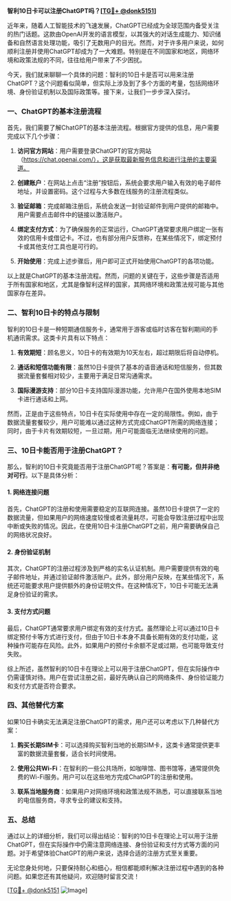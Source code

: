 **智利10日卡可以注册ChatGPT吗？[[TG💪+ @donk5151](https://t.me/s/donk5151)]**

近年来，随着人工智能技术的飞速发展，ChatGPT已经成为全球范围内备受关注的热门话题。这款由OpenAI开发的语言模型，以其强大的对话生成能力、知识储备和自然语言处理功能，吸引了无数用户的目光。然而，对于许多用户来说，如何顺利注册并使用ChatGPT却成为了一大难题。特别是在不同国家和地区，网络环境和政策法规的不同，往往给用户带来了不少困扰。

今天，我们就来聊聊一个具体的问题：智利的10日卡是否可以用来注册ChatGPT？这个问题看似简单，但实际上涉及到了多个方面的考量，包括网络环境、身份验证机制以及国际政策等。接下来，让我们一步步深入探讨。

### 一、ChatGPT的基本注册流程

首先，我们需要了解ChatGPT的基本注册流程。根据官方提供的信息，用户需要完成以下几个步骤：

1. **访问官方网站**：用户需要登录ChatGPT的官方网站（https://chat.openai.com/），这是获取最新服务信息和进行注册的主要渠道。
   
2. **创建账户**：在网站上点击“注册”按钮后，系统会要求用户输入有效的电子邮件地址，并设置密码。这个过程与大多数在线服务的注册流程类似。

3. **验证邮箱**：完成邮箱注册后，系统会发送一封验证邮件到用户提供的邮箱中。用户需要点击邮件中的链接以激活账户。

4. **绑定支付方式**：为了确保服务的正常运行，ChatGPT通常要求用户绑定一张有效的信用卡或借记卡。不过，也有部分用户反馈称，在某些情况下，绑定预付卡或其他支付工具也是可行的。

5. **开始使用**：完成上述步骤后，用户即可正式开始使用ChatGPT的各项功能。

以上就是ChatGPT的基本注册流程。然而，问题的关键在于，这些步骤是否适用于所有国家和地区，尤其是像智利这样的国家，其网络环境和政策法规可能与其他国家存在差异。

### 二、智利10日卡的特点与限制

智利的10日卡是一种短期通信服务卡，通常用于游客或临时访客在智利期间的手机通讯需求。这类卡片具有以下特点：

1. **有效期短**：顾名思义，10日卡的有效期为10天左右，超过期限后将自动停机。
   
2. **通话和短信功能有限**：虽然10日卡提供了基本的语音通话和短信服务，但其数据流量套餐相对较少，主要用于满足日常沟通需求。

3. **国际漫游支持**：部分10日卡支持国际漫游功能，允许用户在国外使用本地SIM卡进行通话和上网。

然而，正是由于这些特点，10日卡在实际使用中存在一定的局限性。例如，由于数据流量套餐较少，用户可能难以通过这种方式完成ChatGPT所需的网络连接；同时，由于卡片有效期较短，一旦过期，用户可能面临无法继续使用的问题。

### 三、10日卡能否用于注册ChatGPT？

那么，智利的10日卡究竟能否用于注册ChatGPT呢？答案是：**有可能，但并非绝对可行**。以下是具体分析：

#### 1. 网络连接问题

首先，ChatGPT的注册和使用需要稳定的互联网连接。虽然10日卡提供了一定的数据流量，但如果用户的网络速度较慢或者流量耗尽，可能会导致注册过程中出现中断或失败的情况。因此，在使用10日卡注册ChatGPT之前，用户需要确保自己的网络状况良好。

#### 2. 身份验证机制

其次，ChatGPT的注册过程涉及到严格的实名认证机制。用户需要提供有效的电子邮件地址，并通过验证邮件激活账户。此外，部分用户反映，在某些情况下，系统还可能要求用户提供额外的身份证明文件。在这种情况下，10日卡可能无法满足身份验证的需求。

#### 3. 支付方式问题

最后，ChatGPT通常要求用户绑定有效的支付方式。虽然理论上可以通过10日卡绑定预付卡等方式进行支付，但由于10日卡本身不具备长期有效的支付功能，这种操作可能存在风险。此外，如果用户的预付卡余额不足或过期，也可能导致支付失败。

综上所述，虽然智利的10日卡在理论上可以用于注册ChatGPT，但在实际操作中仍需谨慎对待。用户在尝试注册之前，最好先确认自己的网络条件、身份验证能力和支付方式是否符合要求。

### 四、其他替代方案

如果10日卡确实无法满足注册ChatGPT的需求，用户还可以考虑以下几种替代方案：

1. **购买长期SIM卡**：可以选择购买智利当地的长期SIM卡，这类卡通常提供更丰富的数据流量套餐，适合长时间使用。

2. **使用公共Wi-Fi**：在智利的一些公共场所，如咖啡馆、图书馆等，通常提供免费的Wi-Fi服务。用户可以在这些地方完成ChatGPT的注册和使用。

3. **联系当地服务商**：如果用户对网络环境和政策法规不熟悉，可以直接联系当地的电信服务商，寻求专业的建议和支持。

### 五、总结

通过以上的详细分析，我们可以得出结论：智利的10日卡在理论上可以用于注册ChatGPT，但在实际操作中仍需注意网络连接、身份验证和支付方式等方面的问题。对于希望体验ChatGPT的用户来说，选择合适的注册方式至关重要。

无论您身处何地，只要保持耐心和细心，相信都能顺利解决注册过程中遇到的各种问题。如果您还有其他疑问，欢迎随时留言交流！

[[TG💪+ @donk5151](https://t.me/s/donk5151) ![Image](https://i.postimg.cc/rwNCRYN7/Snipaste-2025-04-30-17-27-05.png)]